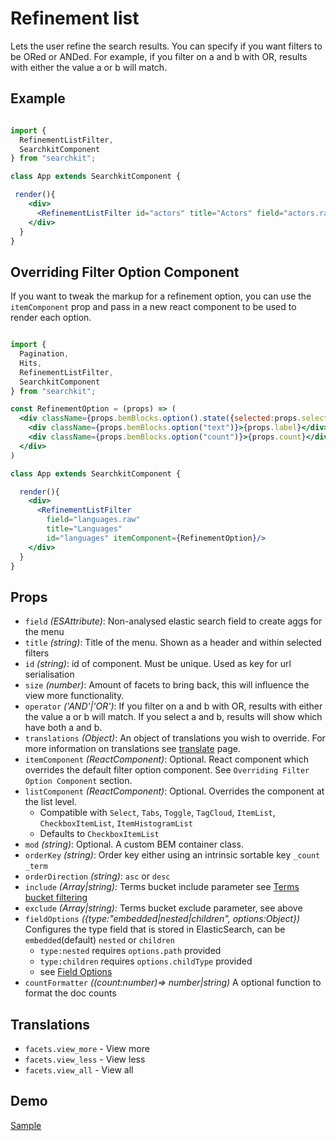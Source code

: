 # Refinement list
Lets the user refine the search results. You can specify if you want filters to be ORed or ANDed. For example, if you filter on a and b with OR, results with either the value a or b will match.

## Example

```jsx

import {
  RefinementListFilter,
  SearchkitComponent
} from "searchkit";

class App extends SearchkitComponent {

 render(){
    <div>
      <RefinementListFilter id="actors" title="Actors" field="actors.raw" operator="AND"/>
    </div>
  }
}
```

## Overriding Filter Option Component
If you want to tweak the markup for a refinement option, you can use the `itemComponent` prop and pass in a new react component to be used to render each option.

```jsx

import {
  Pagination,
  Hits,
  RefinementListFilter,
  SearchkitComponent
} from "searchkit";

const RefinementOption = (props) => (
  <div className={props.bemBlocks.option().state({selected:props.selected}).mix(props.bemBlocks.container("item"))} onClick={props.onClick}>
    <div className={props.bemBlocks.option("text")}>{props.label}</div>
    <div className={props.bemBlocks.option("count")}>{props.count}</div>
  </div>
)

class App extends SearchkitComponent {

  render(){
    <div>
      <RefinementListFilter
        field="languages.raw"
        title="Languages"
        id="languages" itemComponent={RefinementOption}/>
    </div>
  }
}
```

## Props
- `field` *(ESAttribute)*: Non-analysed elastic search field to create aggs for the menu
- `title` *(string)*: Title of the menu. Shown as a header and within selected filters
- `id` *(string)*: id of component. Must be unique. Used as key for url serialisation
- `size` *(number)*: Amount of facets to bring back, this will influence the view more functionality.
- `operator` *('AND'|'OR')*: If you filter on a and b with OR, results with either the value a or b will match. If you select a and b, results will show which have both a and b.
- `translations` *(Object)*: An object of translations you wish to override. For more information on translations see [translate](../../core/Translate.md) page.
- `itemComponent` *(ReactComponent)*: Optional. React component which overrides the default filter option component. See `Overriding Filter Option Component` section.
- `listComponent` *(ReactComponent)*: Optional. Overrides the component at the list level.
  - Compatible with `Select`, `Tabs`, `Toggle`, `TagCloud`, `ItemList`, `CheckboxItemList`, `ItemHistogramList`
  - Defaults to `CheckboxItemList`
- `mod` *(string)*: Optional. A custom BEM container class.
- `orderKey` *(string)*: Order key either using an intrinsic sortable key `_count` `_term`
- `orderDirection` *(string)*: `asc` or `desc`
- `include` *(Array<string>|string):* Terms bucket  include parameter see [Terms bucket filtering](https://www.elastic.co/guide/en/elasticsearch/reference/2.x/search-aggregations-bucket-terms-aggregation.html#_filtering_values_2)
- `exclude` *(Array<string>|string):* Terms bucket exclude parameter, see above
- `fieldOptions` *({type:"embedded|nested|children", options:Object})* Configures the type field that is stored in ElasticSearch, can be `embedded`(default) `nested` or `children`
  - `type:nested` requires `options.path` provided
  - `type:children` requires `options.childType` provided
  - see [Field Options](../../core/FieldOptions.md)
- `countFormatter` *((count:number)=> number|string)* A optional function to format the doc counts

## Translations
- `facets.view_more` - View more
- `facets.view_less` - View less
- `facets.view_all` - View all


## Demo
[Sample](http://codepen.io/searchkit/pen/zrNrzL)
